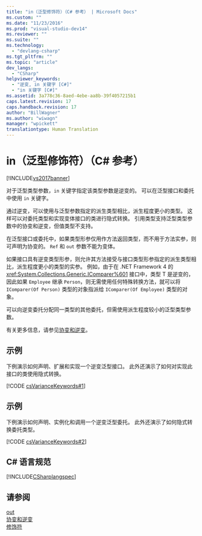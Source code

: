 ```yaml
---
title: "in（泛型修饰符）（C# 参考） | Microsoft Docs"
ms.custom: ""
ms.date: "11/23/2016"
ms.prod: "visual-studio-dev14"
ms.reviewer: ""
ms.suite: ""
ms.technology: 
  - "devlang-csharp"
ms.tgt_pltfrm: ""
ms.topic: "article"
dev_langs: 
  - "CSharp"
helpviewer_keywords: 
  - "逆变, in 关键字 [C#]"
  - "in 关键字 [C#]"
ms.assetid: 3a778c36-8aed-4ebe-aa8b-39f4057215b1
caps.latest.revision: 17
caps.handback.revision: 17
author: "BillWagner"
ms.author: "wiwagn"
manager: "wpickett"
translationtype: Human Translation
---
```

# in（泛型修饰符）（C# 参考）
[!INCLUDE[vs2017banner](../../../csharp/includes/vs2017banner.md)]

对于泛型类型参数，`in` 关键字指定该类型参数是逆变的。  可以在泛型接口和委托中使用 `in` 关键字。  
  
 通过逆变，可以使用与泛型参数指定的派生类型相比，派生程度更小的类型。  这样可以对委托类型和实现变体接口的类进行隐式转换。  引用类型支持泛型类型参数中的协变和逆变，但值类型不支持。  
  
 在泛型接口或委托中，如果类型形参仅用作方法返回类型，而不用于方法实参，则可声明为协变的。  `Ref` 和 `out` 参数不能为变体。  
  
 如果接口具有逆变类型形参，则允许其方法接受与接口类型形参指定的派生类型相比，派生程度更小的类型的实参。  例如，由于在 .NET Framework 4 的 <xref:System.Collections.Generic.IComparer%601> 接口中，类型 T 是逆变的，因此如果 `Employee` 继承 `Person`，则无需使用任何特殊转换方法，就可以将 `IComparer(Of Person)` 类型的对象指派给 `IComparer(Of Employee)` 类型的对象。  
  
 可以向逆变委托分配同一类型的其他委托，但需使用派生程度较小的泛型类型参数。  
  
 有关更多信息，请参见[协变和逆变](../Topic/Covariance%20and%20Contravariance%20\(C%23%20and%20Visual%20Basic\).md)。  
  
## 示例  
 下例演示如何声明、扩展和实现一个逆变泛型接口。  此外还演示了如何对实现此接口的类使用隐式转换。  
  
 [!CODE [csVarianceKeywords#1](../CodeSnippet/VS_Snippets_VBCSharp/csvariancekeywords#1)]  
  
## 示例  
 下例演示如何声明、实例化和调用一个逆变泛型委托。  此外还演示了如何隐式转换委托类型。  
  
 [!CODE [csVarianceKeywords#2](../CodeSnippet/VS_Snippets_VBCSharp/csvariancekeywords#2)]  
  
## C\# 语言规范  
 [!INCLUDE[CSharplangspec](../../../csharp/language-reference/keywords/includes/csharplangspec_md.md)]  
  
## 请参阅  
 [out](../../../csharp/language-reference/keywords/out-generic-modifier.md)   
 [协变和逆变](../Topic/Covariance%20and%20Contravariance%20\(C%23%20and%20Visual%20Basic\).md)   
 [修饰符](../../../csharp/language-reference/keywords/modifiers.md)